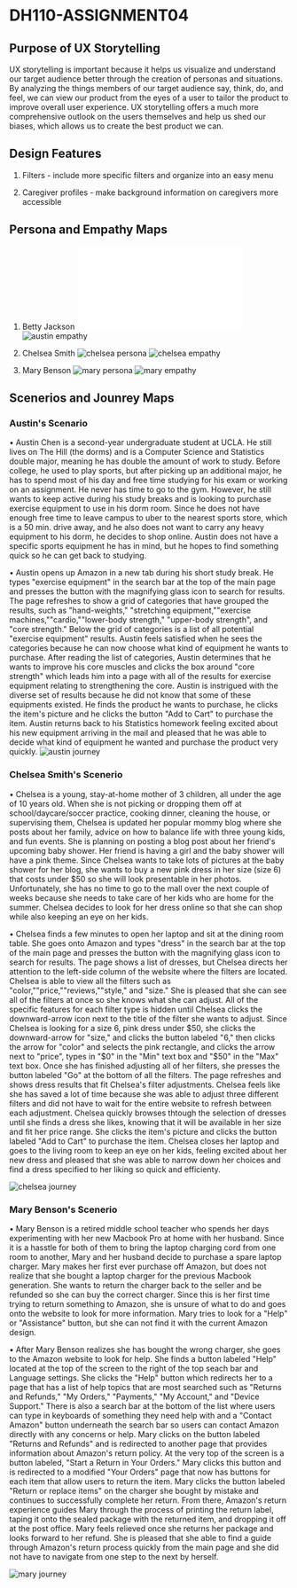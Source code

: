 # DH110-ASSIGNMENT04
## Purpose of UX Storytelling
UX storytelling is important because it helps us visualize and understand our target audience better through the creation of personas and situations. By analyzing the things members of our target audience say, think, do, and feel, we can view our product from the eyes of a user to tailor the product to improve overall user experience. UX storytelling offers a much more comprehensive outlook on the users themselves and help us shed our biases, which allows us to create the best product we can.


## Design Features
1. Filters - include more specific filters and organize into an easy menu

2. Caregiver profiles - make background information on caregivers more accessible


## Persona and Empathy Maps
1. Betty Jackson
![Betty_Jackson_Persona](BettyJacksonPersona.pdf)
![austin empathy](austinempathy.png)

2. Chelsea Smith
![chelsea persona](chelseapersona.png)
![chelsea empathy](chelseaempathy.png)

3. Mary Benson
![mary persona](marypersona.png)
![mary empathy](maryempathy.png)
## Scenerios and Jounrey Maps
### Austin's Scenario
• Austin Chen is a second-year undergraduate student at UCLA. He still lives on The Hill (the dorms) and is a Computer Science and Statistics double major, meaning he has double the amount of work to study. Before college, he used to play sports, but after picking up an additional major, he has to spend most of his day and free time studying for his exam or working on an assignment. He never has time to go to the gym. However, he still wants to keep active during his study breaks and is looking to purchase exercise equipment to use in his dorm room. Since he does not have enough free time to leave campus to uber to the nearest sports store, which is a 50 min. drive away, and he also does not want to carry any heavy equipment to his dorm, he decides to shop online. Austin does not have a specific sports equipment he has in mind, but he hopes to find something quick so he can get back to studying.

• Austin opens up Amazon in a new tab during his short study break. He types "exercise equipment" in the search bar at the top of the main page and presses the button with the magnifying glass icon to search for results. The page refreshes to show a grid of categories that have grouped the results, such as "hand-weights," "stretching equipment,""exercise machines,""cardio,""lower-body strength," "upper-body strength", and "core strength." Below the grid of categories is a list of all potential "exercise equipment" results. Austin feels satisfied when he sees the categories because he can now choose what kind of equipment he wants to purchase. After reading the list of categories, Austin determines that he wants to improve his core muscles and clicks the box around "core strength" which leads him into a page with all of the results for exercise equipment relating to strengthening the core. Austin is instrigued with the diverse set of results because he did not know that some of these equipments existed. He finds the product he wants to purchase, he clicks the item's picture and he clicks the button "Add to Cart" to purchase the item. Austin returns back to his Statistics homework feeling excited about his new equipment arriving in the mail and pleased that he was able to decide what kind of equipment he wanted and purchase the product very quickly.
![austin journey](austinjourney.png)

### Chelsea Smith's Scenerio
• Chelsea is a young, stay-at-home mother of 3 children, all under the age of 10 years old. When she is not picking or dropping them off at school/daycare/soccer practice, cooking dinner, cleaning the house, or supervising them, Chelsea is updated her popular mommy blog where she posts about her family, advice on how to balance life with three young kids, and fun events. She is planning on posting a blog post about her friend's upcoming baby shower. Her friend is having a girl and the baby shower will have a pink theme. Since Chelsea wants to take lots of pictures at the baby shower for her blog, she wants to buy a new pink dress in her size (size 6) that costs under $50 so she will look presentable in her photos. Unfortunately, she has no time to go to the mall over the next couple of weeks because she needs to take care of her kids who are home for the summer. Chelsea decides to look for her dress online so that she can shop while also keeping an eye on her kids.

• Chelsea finds a few minutes to open her laptop and sit at the dining room table. She goes onto Amazon and types "dress" in the search bar at the top of the main page and presses the button with the magnifying glass icon to search for results. The page shows a list of dresses, but Chelsea directs her attention to the left-side column of the website where the filters are located. Chelsea is able to view all the filters such as "color,""price,""reviews,""style," and "size." She is pleased that she can see all of the filters at once so she knows what she can adjust. All of the specific features for each filter type is hidden until Chelsea clicks the downward-arrow icon next to the title of the filter she wants to adjust. Since Chelsea is looking for a size 6, pink dress under $50, she clicks the downward-arrow for "size," and clicks the button labeled "6," then clicks the arrow for "color" and selects the pink rectangle, and clicks the arrow next to "price", types in "$0" in the "Min" text box and "$50" in the "Max" text box. Once she has finished adjusting all of her filters, she presses the button labeled "Go" at the bottom of all the filters. The page refreshes and shows dress results that fit Chelsea's filter adjustments. Chelsea feels like she has saved a lot of time because she was able to adjust three different filters and did not have to wait for the entire website to refresh between each adjustment. Chelsea quickly browses thtough the selection of dresses until she finds a dress she likes, knowing that it will be available in her size and fit her price range. She clicks the item's picture and clicks the button labeled "Add to Cart" to purchase the item. Chelsea closes her laptop and goes to the living room to keep an eye on her kids, feeling excited about her new dress and pleased that she was able to narrow down her choices and find a dress specified to her liking so quick and efficienty.

![chelsea journey](chelseajourney.png)

### Mary Benson's Scenerio
• Mary Benson is a retired middle school teacher who spends her days experimenting with her new Macbook Pro at home with her husband. Since it is a hasstle for both of them to bring the laptop charging cord from one room to another, Mary and her husband decide to purchase a spare laptop charger. Mary makes her first ever purchase off Amazon, but does not realize that she bought a laptop charger for the previous Macbook generation. She wants to return the charger back to the seller and be refunded so she can buy the correct charger. Since this is her first time trying to return something to Amazon, she is unsure of what to do and goes onto the website to look for more information. Mary tries to look for a "Help" or "Assistance" button, but she can not find it with the current Amazon design. 

• After Mary Benson realizes she has bought the wrong charger, she goes to the Amazon website to look for help. She finds a button labeled "Help" located at the top of the screen to the right of the top seach bar and Language settings. She clicks the "Help" button which redirects her to a page that has a list of help topics that are most searched such as "Returns and Refunds," "My Orders," "Payments," "My Account," and "Device Support." There is also a search bar at the bottom of the list where users can type in keyboards of something they need help with and a "Contact Amazon" button underneath the search bar so users can contact Amazon directly with any concerns or help. Mary clicks on the button labeled "Returns and Refunds" and is redirected to another page that provides information about Amazon's return policy. At the very top of the screen is a button labeled, "Start a Return in Your Orders." Mary clicks this button and is redirected to a modified "Your Orders" page that now has buttons for each item that allow users to return the item. Mary clicks the button labeled "Return or replace items" on the charger she bought by mistake and continues to successfully complete her return. From there, Amazon's return experience guides Mary through the process of printing the return label, taping it onto the sealed package with the returned item, and dropping it off at the post office. Mary feels relieved once she returns her package and looks forward to her refund. She is pleased that she able to find a guide through Amazon's return process quickly from the main page and she did not have to navigate from one step to the next by herself.

![mary journey](maryjourney.png)
